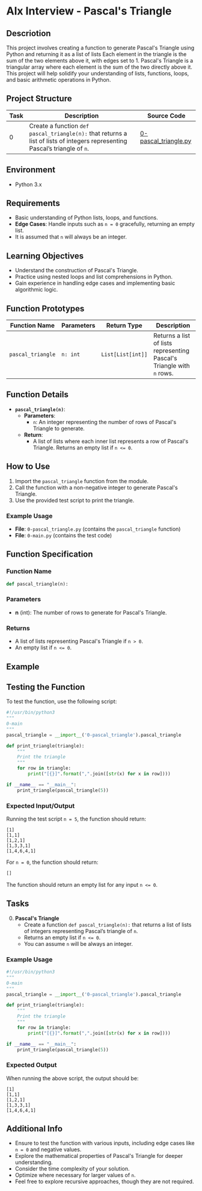 # Alx Interview - Pascal's Triangle

## Descriotion
This project involves creating a function to generate Pascal's Triangle using Python and returning it as a list of lists Each element in the triangle is the sum of the two elements above it, with edges set to 1. Pascal's Triangle is a triangular array where each element is the sum of the two directly above it. This project will help solidify your understanding of lists, functions, loops, and basic arithmetic operations in Python.

## Project Structure
| Task | Description | Source Code |
|------|-------------|-------------|
| 0    | Create a function `def pascal_triangle(n):` that returns a list of lists of integers representing Pascal’s triangle of `n`. | [0-pascal_triangle.py](0-pascal_triangle.py) |

## Environment
- Python 3.x

## Requirements

- Basic understanding of Python lists, loops, and functions.
- **Edge Cases**: Handle inputs such as `n = 0` gracefully, returning an empty list.
- It is assumed that `n` will always be an integer.

## Learning Objectives

- Understand the construction of Pascal's Triangle.
- Practice using nested loops and list comprehensions in Python.
- Gain experience in handling edge cases and implementing basic algorithmic logic.

## Function Prototypes

| Function Name          | Parameters           | Return Type        | Description                                          |
|-----------------------|----------------------|---------------------|------------------------------------------------------|
| `pascal_triangle`     | `n: int`             | `List[List[int]]`   | Returns a list of lists representing Pascal's Triangle with `n` rows. |

## Function Details

- **`pascal_triangle(n)`**:
  - **Parameters**:
    - `n`: An integer representing the number of rows of Pascal's Triangle to generate.
  - **Return**:
    - A list of lists where each inner list represents a row of Pascal's Triangle. Returns an empty list if `n <= 0`.

## How to Use

1. Import the `pascal_triangle` function from the module.
2. Call the function with a non-negative integer to generate Pascal's Triangle.
3. Use the provided test script to print the triangle.

### Example Usage

- **File**: `0-pascal_triangle.py` (contains the `pascal_triangle` function)
- **File**: `0-main.py` (contains the test code)

## Function Specification

### Function Name

```python
def pascal_triangle(n):
```

### Parameters

- **n** (int): The number of rows to generate for Pascal's Triangle.

### Returns

- A list of lists representing Pascal's Triangle if `n > 0`.
- An empty list if `n <= 0`.

## Example

## Testing the Function

To test the function, use the following script:

```python
#!/usr/bin/python3
"""
0-main
"""
pascal_triangle = __import__('0-pascal_triangle').pascal_triangle

def print_triangle(triangle):
    """
    Print the triangle
    """
    for row in triangle:
        print("[{}]".format(",".join([str(x) for x in row])))

if __name__ == "__main__":
    print_triangle(pascal_triangle(5))
```

### Expected Input/Output

Running the test script `n = 5`, the function should return:

```
[1]
[1,1]
[1,2,1]
[1,3,3,1]
[1,4,6,4,1]
```

For `n = 0`, the function should return:

```python
[]
```
The function should return an empty list for any input `n <= 0`.

## Tasks

0. **Pascal's Triangle**
   - Create a function `def pascal_triangle(n):` that returns a list of lists of integers representing Pascal’s triangle of `n`.
   - Returns an empty list if `n <= 0`.
   - You can assume `n` will be always an integer.

### Example Usage

```python
#!/usr/bin/python3
"""
0-main
"""
pascal_triangle = __import__('0-pascal_triangle').pascal_triangle

def print_triangle(triangle):
    """
    Print the triangle
    """
    for row in triangle:
        print("[{}]".format(",".join([str(x) for x in row])))

if __name__ == "__main__":
    print_triangle(pascal_triangle(5))
```

### Expected Output

When running the above script, the output should be:

```
[1]
[1,1]
[1,2,1]
[1,3,3,1]
[1,4,6,4,1]
```

## Additional Info

- Ensure to test the function with various inputs, including edge cases like `n = 0` and negative values.
- Explore the mathematical properties of Pascal's Triangle for deeper understanding.
- Consider the time complexity of your solution.
- Optimize where necessary for larger values of `n`.
- Feel free to explore recursive approaches, though they are not required.
